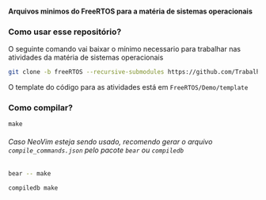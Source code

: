 #### Arquivos minimos do FreeRTOS para a matéria de sistemas operacionais

### Como usar esse repositório?

O seguinte comando vai baixar o mínimo necessario para trabalhar nas atividades da matéria de sistemas operacionais
```bash
git clone -b freeRTOS --recursive-submodules https://github.com/Trabalhos-PUC-PR/S.op_clean_template.git
```

O template do código para as atividades está em `FreeRTOS/Demo/template`

### Como compilar?

```
make
```

###### Caso NeoVim esteja sendo usado, recomendo gerar o arquivo `compile_commands.json` pelo pacote `bear` ou `compiledb`
```bash
bear -- make
```
```bash
compiledb make
```
